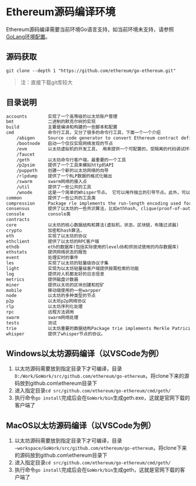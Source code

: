 # Ethereum源码编译环境

Ethereum源码编译需要当前环境Go语言支持，如当前环境未支持，请参照[GoLang环境配置](GoLang环境配置.md)。

## 源码获取

```basic
git clone --depth 1 "https://github.com/ethereum/go-ethereum.git"
```

> 注：直接下载git库较大

## 目录说明

```txt
accounts        实现了一个高等级的以太坊账户管理
bmt			    二进制的默克尔树的实现
build			主要是编译和构建的一些脚本和配置
cmd			    命令行工具，又分了很多的命令行工具，下面一个一个介绍
	/abigen		Source code generator to convert Ethereum contract definitions into easy to use, compile-time type-safe Go packages
	/bootnode	启动一个仅仅实现网络发现的节点
	/evm		以太坊虚拟机的开发工具， 用来提供一个可配置的，受隔离的代码调试环境
	/faucet		
	/geth		以太坊命令行客户端，最重要的一个工具
	/p2psim		提供了一个工具来模拟http的API
	/puppeth	创建一个新的以太坊网络的向导
	/rlpdump 	提供了一个RLP数据的格式化输出
	/swarm		swarm网络的接入点
	/util		提供了一些公共的工具
	/wnode		这是一个简单的Whisper节点。 它可以用作独立的引导节点。此外，可以用于不同的测试和诊断目的。
common			提供了一些公共的工具类
compression		Package rle implements the run-length encoding used for Ethereum data.
consensus		提供了以太坊的一些共识算法，比如ethhash, clique(proof-of-authority)
console			console类
contracts	
core			以太坊的核心数据结构和算法(虚拟机，状态，区块链，布隆过滤器)
crypto			加密和hash算法，
eth			    实现了以太坊的协议
ethclient		提供了以太坊的RPC客户端
ethdb			eth的数据库(包括实际使用的leveldb和供测试使用的内存数据库)
ethstats		提供网络状态的报告
event			处理实时的事件
les			    实现了以太坊的轻量级协议子集
light			实现为以太坊轻量级客户端提供按需检索的功能
log			    提供对人机都友好的日志信息
metrics			提供磁盘计数器
miner			提供以太坊的区块创建和挖矿
mobile			移动端使用的一些warpper
node			以太坊的多种类型的节点
p2p			    以太坊p2p网络协议
rlp			    以太坊序列化处理
rpc			    远程方法调用
swarm			swarm网络处理
tests			测试
trie			以太坊重要的数据结构Package trie implements Merkle Patricia Tries.
whisper			提供了whisper节点的协议。
```

## Windows以太坊源码编译（以VSCode为例）

1. 以太坊源码需要放到指定目录下才可编译，目录`D:/Work/GoWork/src/github.com/ethereum/go-ethereum`，将clone下来的源码放到github.com\ethereum目录下
2. 进入指定目录`cd src/github.com/ethereum/go-ethereum/cmd/geth/`
3. 执行命令`go install`完成后会在`GoWork/bin`生成geth.exe，这就是官网下载的客户端了

## MacOS以太坊源码编译（以VSCode为例）

1. 以太坊源码需要放到指定目录下才可编译，目录`~workspace/GoWork/src/github.com/ethereum/go-ethereum`，将clone下来的源码放到github.com\ethereum目录下
2. 进入指定目录`cd src/github.com/ethereum/go-ethereum/cmd/geth/`
3. 执行命令`go install`完成后会在`GoWork/bin`生成geth，这就是官网下载的客户端了
